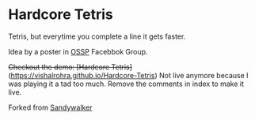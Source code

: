 # Hardcore Tetris

Tetris, but everytime you complete a line it gets faster.

Idea by a poster in [OSSP](https://www.facebook.com/groups/1500321840185061/permalink/1791468107737098) Facebbok Group.

~~Checkout the demo: [Hardcore Tetris]~~(https://vishalrohra.github.io/Hardcore-Tetris) Not live anymore because I was playing it a tad too much. Remove the comments in index to make it live.

Forked from [Sandywalker](https://github.com/sandywalker/Tetris)
